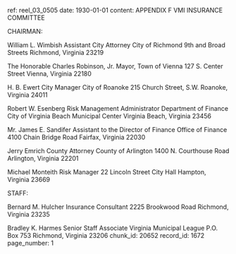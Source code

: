 ref: reel_03_0505
date: 1930-01-01
content: APPENDIX F
VMI INSURANCE COMMITTEE

CHAIRMAN:

William L. Wimbish
Assistant City Attorney
City of Richmond
9th and Broad Streets
Richmond, Virginia 23219

The Honorable Charles Robinson, Jr.
Mayor, Town of Vienna
127 S. Center Street
Vienna, Virginia 22180

H. B. Ewert
City Manager
City of Roanoke
215 Church Street, S.W.
Roanoke, Virginia 24011

Robert W. Esenberg
Risk Management Administrator
Department of Finance
City of Virginia Beach
Municipal Center
Virginia Beach, Virginia 23456

Mr. James E. Sandifer
Assistant to the Director of Finance
Office of Finance
4100 Chain Bridge Road
Fairfax, Virginia 22030

Jerry Emrich
County Attorney
County of Arlington
1400 N. Courthouse Road
Arlington, Virginia 22201

Michael Monteith
Risk Manager
22 Lincoln Street
City Hall
Hampton, Virginia 23669

STAFF:

Bernard M. Hulcher
Insurance Consultant
2225 Brookwood Road
Richmond, Virginia 23235

Bradley K. Harmes
Senior Staff Associate
Virginia Municipal League
P.O. Box 753
Richmond, Virginia 23206
chunk_id: 20652
record_id: 1672
page_number: 1

